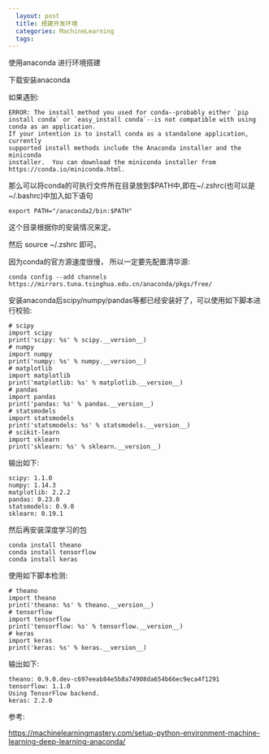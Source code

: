 ```yaml
---
  layout: post
  title: 搭建开发环境
  categories: MachineLearning
  tags:
---
```


使用anaconda 进行环境搭建

下载安装anaconda

如果遇到:

    ERROR: The install method you used for conda--probably either `pip install conda` or `easy_install conda`--is not compatible with using conda as an application.
    If your intention is to install conda as a standalone application, currently
    supported install methods include the Anaconda installer and the miniconda
    installer.  You can download the miniconda installer from
    https://conda.io/miniconda.html.

那么可以将conda的可执行文件所在目录放到$PATH中,即在~/.zshrc(也可以是~/.bashrc)中加入如下语句
    
    export PATH="/anaconda2/bin:$PATH"
    
这个目录根据你的安装情况来定。

然后 source ~/.zshrc 即可。

因为conda的官方源速度很慢， 所以一定要先配置清华源:

    conda config --add channels https://mirrors.tuna.tsinghua.edu.cn/anaconda/pkgs/free/

安装anaconda后scipy/numpy/pandas等都已经安装好了，可以使用如下脚本进行校验:

    # scipy
    import scipy
    print('scipy: %s' % scipy.__version__)
    # numpy
    import numpy
    print('numpy: %s' % numpy.__version__)
    # matplotlib
    import matplotlib
    print('matplotlib: %s' % matplotlib.__version__)
    # pandas
    import pandas
    print('pandas: %s' % pandas.__version__)
    # statsmodels
    import statsmodels
    print('statsmodels: %s' % statsmodels.__version__)
    # scikit-learn
    import sklearn
    print('sklearn: %s' % sklearn.__version__)


输出如下:

    scipy: 1.1.0
    numpy: 1.14.3
    matplotlib: 2.2.2
    pandas: 0.23.0
    statsmodels: 0.9.0
    sklearn: 0.19.1

然后再安装深度学习的包
    
    conda install theano
    conda install tensorflow
    conda install keras

使用如下脚本检测:

    # theano
    import theano
    print('theano: %s' % theano.__version__)
    # tensorflow
    import tensorflow
    print('tensorflow: %s' % tensorflow.__version__)
    # keras
    import keras
    print('keras: %s' % keras.__version__)

输出如下:

    theano: 0.9.0.dev-c697eeab84e5b8a74908da654b66ec9eca4f1291
    tensorflow: 1.1.0
    Using TensorFlow backend.
    keras: 2.2.0



参考:

https://machinelearningmastery.com/setup-python-environment-machine-learning-deep-learning-anaconda/
